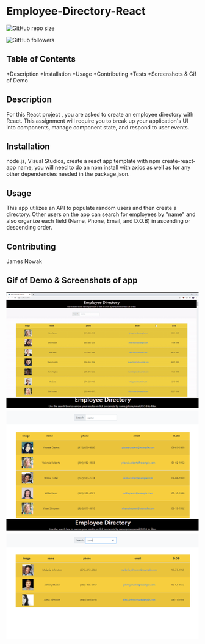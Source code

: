 # Employee-Directory-React

![GitHub repo size](https://img.shields.io/github/repo-size/JN3AZ/Employee-Directory-React?logo=github&logoColor=green&style=plastic)

 ![GitHub followers](https://img.shields.io/github/followers/JN3AZ) 

##  Table of Contents

*Description
*Installation
*Usage
*Contributing
*Tests
*Screenshots & Gif of Demo

 ## Description
For this React project , you are asked to create an employee directory with React. This assignment will require you to break up your application's UI into components, manage component state, and respond to user events.

##  Installation

node.js, Visual Studios, create a react app template with npm create-react-app name,  you will need to do an npm install with axios as well as for any other dependencies needed in the package.json.

##  Usage

This app utilizes an API to populate random users and then create a directory. Other users on the app can search for employees by "name" and also organize each field (Name, Phone, Email, and D.O.B) in ascending or descending order.

##  Contributing

James Nowak

##  Gif of Demo & Screenshots of app

<img src="public\React-Employee-Directory-Google.gif" width="1000">

<img src="public\Employee-Directory-1.PNG" width="1000">

<img src="public\Employee-Directory-2.PNG" width="1000">